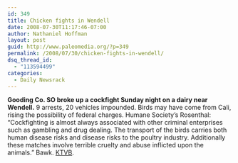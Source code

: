 ```yaml
---
id: 349
title: Chicken fights in Wendell
date: 2008-07-30T11:17:46-07:00
author: Nathaniel Hoffman
layout: post
guid: http://www.paleomedia.org/?p=349
permalink: /2008/07/30/chicken-fights-in-wendell/
dsq_thread_id:
  - "113594499"
categories:
  - Daily Newsrack
---
```

**Gooding Co. SO broke up a cockfight Sunday night on a dairy near Wendell.** 9 arrests, 20 vehicles impounded. Birds may have come from Cali, rising the possibility of federal charges. Humane Society&#8217;s Rosenthal: &#8220;Cockfighting is almost always associated with other criminal enterprises such as gambling and drug dealing. The transport of the birds carries both human disease risks and disease risks to the poultry industry. Additionally these matches involve terrible cruelty and abuse inflicted upon the animals.” Bawk. [KTVB](http://www.ktvb.com/news/localnews/stories/ktvbn-jul2908-cockfighting_gooding_county.14cff0da.html).
